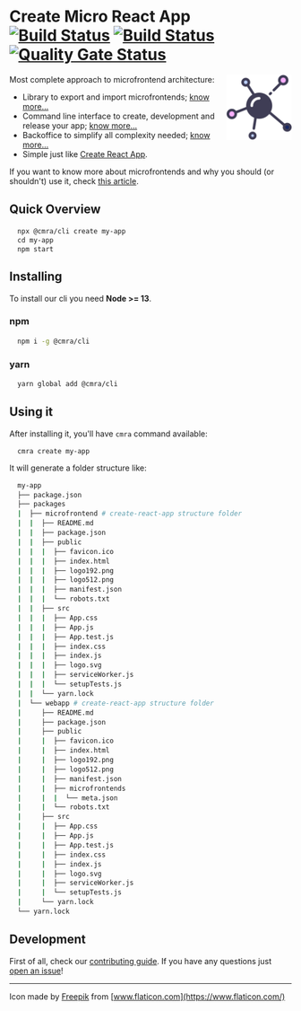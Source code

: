 # Create Micro React App [![Build Status](https://travis-ci.com/matheusmr13/create-microfrontend-react-app.svg?branch=master)](https://travis-ci.com/matheusmr13/create-microfrontend-react-app) [![Build Status](https://dev.azure.com/matheusmr13/create-microfrontend-react-app/_apis/build/status/matheusmr13.create-microfrontend-react-app?branchName=master)](https://dev.azure.com/matheusmr13/create-microfrontend-react-app/_build/latest?definitionId=2&branchName=master) [![Quality Gate Status](https://sonarcloud.io/api/project_badges/measure?project=matheusmr13_create-microfrontend-react-app&metric=alert_status)](https://sonarcloud.io/dashboard?id=matheusmr13_create-microfrontend-react-app)

<img align="right" src="icon.png" width="23%">

Most complete approach to microfrontend architecture:

- Library to export and import microfrontends; [know more...](https://matheusmr13.github.io/create-micro-react-app/docs/core)
- Command line interface to create, development and release your app; [know more...](https://matheusmr13.github.io/create-micro-react-app/docs/cli)
- Backoffice to simplify all complexity needed; [know more...](https://matheusmr13.github.io/create-micro-react-app/docs/backoffice)
- Simple just like [Create React App](https://github.com/facebook/create-react-app).

If you want to know more about microfrontends and why you should (or shouldn't) use it, check [this article](https://matheusmr13.github.io/create-micro-react-app/docs/core/microfrontend).

## Quick Overview

```
  npx @cmra/cli create my-app
  cd my-app
  npm start
```

## Installing

To install our cli you need **Node >= 13**.

### npm

```bash
  npm i -g @cmra/cli
```

### yarn

```bash
  yarn global add @cmra/cli
```

## Using it

After installing it, you'll have `cmra` command available:

```
  cmra create my-app
```

It will generate a folder structure like:

```bash
  my-app
  ├── package.json
  ├── packages
  |  ├── microfrontend # create-react-app structure folder
  |  |  ├── README.md
  |  |  ├── package.json
  |  |  ├── public
  |  |  |  ├── favicon.ico
  |  |  |  ├── index.html
  |  |  |  ├── logo192.png
  |  |  |  ├── logo512.png
  |  |  |  ├── manifest.json
  |  |  |  └── robots.txt
  |  |  ├── src
  |  |  |  ├── App.css
  |  |  |  ├── App.js
  |  |  |  ├── App.test.js
  |  |  |  ├── index.css
  |  |  |  ├── index.js
  |  |  |  ├── logo.svg
  |  |  |  ├── serviceWorker.js
  |  |  |  └── setupTests.js
  |  |  └── yarn.lock
  |  └── webapp # create-react-app structure folder
  |     ├── README.md
  |     ├── package.json
  |     ├── public
  |     |  ├── favicon.ico
  |     |  ├── index.html
  |     |  ├── logo192.png
  |     |  ├── logo512.png
  |     |  ├── manifest.json
  |     |  ├── microfrontends
  |     |  |  └── meta.json
  |     |  └── robots.txt
  |     ├── src
  |     |  ├── App.css
  |     |  ├── App.js
  |     |  ├── App.test.js
  |     |  ├── index.css
  |     |  ├── index.js
  |     |  ├── logo.svg
  |     |  ├── serviceWorker.js
  |     |  └── setupTests.js
  |     └── yarn.lock
  └── yarn.lock
```

## Development

First of all, check our [contributing guide](https://github.com/matheusmr13/create-micro-react-app/blob/master/CONTRIBUTING.md).
If you have any questions just [open an issue](https://github.com/matheusmr13/create-micro-react-app/issues/new)!

---

Icon made by [Freepik](https://www.flaticon.com/authors/freepik) from [www.flaticon.com](https://www.flaticon.com/)
